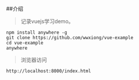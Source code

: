 ##介绍
> 记录vuejs学习demo。
> 
	npm install anywhere -g
	git clone https://github.com/wwxiong/vue-example
	cd vue-example
	anywhere
> 浏览器访问
> 
	http://localhost:8000/index.html